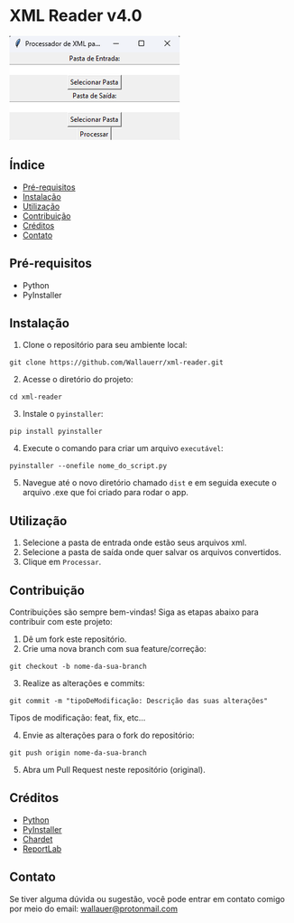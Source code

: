 # XML Reader v4.0

![Home page](../.git_images/project-cover.png)

## Índice

- [Pré-requisitos](#pré-requisitos)
- [Instalação](#instalação)
- [Utilização](#utilização)
- [Contribuição](#contribuição)
- [Créditos](#créditos)
- [Contato](#contato)

## Pré-requisitos

- Python
- PyInstaller

## Instalação

1. Clone o repositório para seu ambiente local:

```
git clone https://github.com/Wallauerr/xml-reader.git
```

2. Acesse o diretório do projeto:

```
cd xml-reader
```

3. Instale o `pyinstaller`:

```
pip install pyinstaller
```

4. Execute o comando para criar um arquivo `executável`:

```
pyinstaller --onefile nome_do_script.py
```

5. Navegue até o novo diretório chamado `dist` e em seguida execute o arquivo .exe que foi criado para rodar o app.

## Utilização

1. Selecione a pasta de entrada onde estão seus arquivos xml.
2. Selecione a pasta de saída onde quer salvar os arquivos convertidos.
3. Clique em `Processar`.

## Contribuição

 Contribuições são sempre bem-vindas! Siga as etapas abaixo para contribuir com este projeto:

1. Dê um fork este repositório.
2. Crie uma nova branch com sua feature/correção:

```
git checkout -b nome-da-sua-branch
```

3. Realize as alterações e commits:

```
git commit -m "tipoDeModificação: Descrição das suas alterações"
```

Tipos de modificação: feat, fix, etc...

4. Envie as alterações para o fork do repositório:

```
git push origin nome-da-sua-branch
```

5. Abra um Pull Request neste repositório (original).

## Créditos

- [Python](https://www.python.org/)
- [PyInstaller](https://pyinstaller.org/en/stable/)
- [Chardet](https://pypi.org/project/chardet/)
- [ReportLab](https://docs.reportlab.com/)

## Contato

Se tiver alguma dúvida ou sugestão, você pode entrar em contato comigo por meio do email: wallauer@protonmail.com